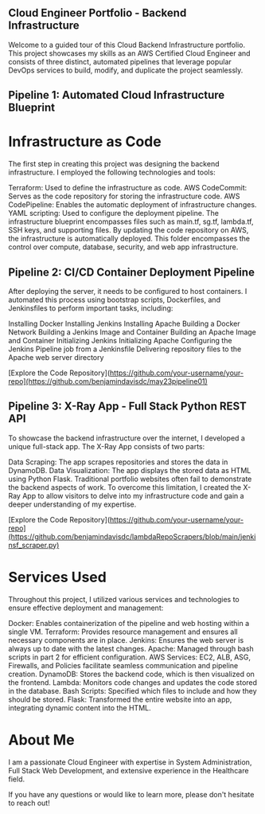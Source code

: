## Cloud Engineer Portfolio - Backend Infrastructure
Welcome to a guided tour of this Cloud Backend Infrastructure portfolio. This project showcases my skills as an AWS Certified Cloud Engineer and consists of three distinct, automated pipelines that leverage popular DevOps services to build, modify, and duplicate the project seamlessly.

## Pipeline 1: Automated Cloud Infrastructure Blueprint
# Infrastructure as Code
The first step in creating this project was designing the backend infrastructure. I employed the following technologies and tools:

Terraform: Used to define the infrastructure as code.
AWS CodeCommit: Serves as the code repository for storing the infrastructure code.
AWS CodePipeline: Enables the automatic deployment of infrastructure changes.
YAML scripting: Used to configure the deployment pipeline.
The infrastructure blueprint encompasses files such as main.tf, sg.tf, lambda.tf, SSH keys, and supporting files. By updating the code repository on AWS, the infrastructure is automatically deployed. This folder encompasses the control over compute, database, security, and web app infrastructure.


## Pipeline 2: CI/CD Container Deployment Pipeline
After deploying the server, it needs to be configured to host containers. I automated this process using bootstrap scripts, Dockerfiles, and Jenkinsfiles to perform important tasks, including:

Installing Docker
Installing Jenkins
Installing Apache
Building a Docker Network
Building a Jenkins Image and Container
Building an Apache Image and Container
Initializing Jenkins
Initializing Apache
Configuring the Jenkins Pipeline job from a Jenkinsfile
Delivering repository files to the Apache web server directory

[Explore the Code Repository](https://github.com/your-username/your-repo](https://github.com/benjamindavisdc/may23pipeline01)

## Pipeline 3: X-Ray App - Full Stack Python REST API
To showcase the backend infrastructure over the internet, I developed a unique full-stack app. The X-Ray App consists of two parts:

Data Scraping: The app scrapes repositories and stores the data in DynamoDB.
Data Visualization: The app displays the stored data as HTML using Python Flask.
Traditional portfolio websites often fail to demonstrate the backend aspects of work. To overcome this limitation, I created the X-Ray App to allow visitors to delve into my infrastructure code and gain a deeper understanding of my expertise.

[Explore the Code Repository](https://github.com/your-username/your-repo](https://github.com/benjamindavisdc/lambdaRepoScrapers/blob/main/jenkinsf_scraper.py)

# Services Used
Throughout this project, I utilized various services and technologies to ensure effective deployment and management:

Docker: Enables containerization of the pipeline and web hosting within a single VM.
Terraform: Provides resource management and ensures all necessary components are in place.
Jenkins: Ensures the web server is always up to date with the latest changes.
Apache: Managed through bash scripts in part 2 for efficient configuration.
AWS Services: EC2, ALB, ASG, Firewalls, and Policies facilitate seamless communication and pipeline creation.
DynamoDB: Stores the backend code, which is then visualized on the frontend.
Lambda: Monitors code changes and updates the code stored in the database.
Bash Scripts: Specified which files to include and how they should be stored.
Flask: Transformed the entire website into an app, integrating dynamic content into the HTML.

# About Me
I am a passionate Cloud Engineer with expertise in System Administration, Full Stack Web Development, and extensive experience in the Healthcare field.

If you have any questions or would like to learn more, please don't hesitate to reach out!
